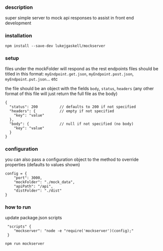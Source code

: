 ### description
super simple server to mock api responses to assist in front end development

### installation
`npm install --save-dev lukejgaskell/mockserver`

### setup
files under the mockFolder will respond as the rest endpoints
files should be titled in this format: `myEndpoint.get.json`, `myEndpoint.post.json`, `myEndpoint.put.json`... etc

the file should be an object with the fields `body`, `status`, `headers` (any other format of this file will just return the full file as the body)
```
{
  "status": 200          // defaults to 200 if not specified
  "headers": {           // empty if not specified
    "key": "value"
  },
  "body": {              // null if not specified (no body)
    "key": "value"
  }
}
```

### configuration
you can also pass a configuration object to the method to override properties (defaults to values shown)
```
config = {
    "port": 3000,
    "mockFolder": "./mock_data",
    "apiPath": "/api",
    "distFolder": "./dist"
}
```

### how to run
update package.json scripts
```
 "scripts" {
    "mockserver": "node -e "require('mockserver')(config);"
 }
```
`npm run mockserver`
